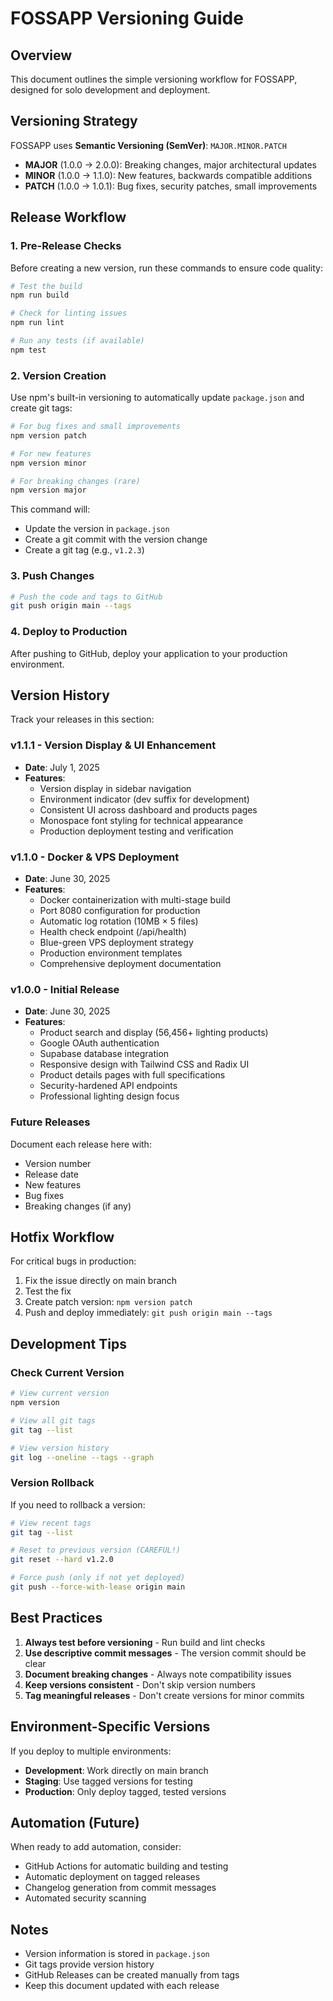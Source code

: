 # FOSSAPP Versioning Guide

## Overview

This document outlines the simple versioning workflow for FOSSAPP, designed for solo development and deployment.

## Versioning Strategy

FOSSAPP uses **Semantic Versioning (SemVer)**: `MAJOR.MINOR.PATCH`

- **MAJOR** (1.0.0 → 2.0.0): Breaking changes, major architectural updates
- **MINOR** (1.0.0 → 1.1.0): New features, backwards compatible additions
- **PATCH** (1.0.0 → 1.0.1): Bug fixes, security patches, small improvements

## Release Workflow

### 1. Pre-Release Checks

Before creating a new version, run these commands to ensure code quality:

```bash
# Test the build
npm run build

# Check for linting issues
npm run lint

# Run any tests (if available)
npm test
```

### 2. Version Creation

Use npm's built-in versioning to automatically update `package.json` and create git tags:

```bash
# For bug fixes and small improvements
npm version patch

# For new features
npm version minor

# For breaking changes (rare)
npm version major
```

This command will:
- Update the version in `package.json`
- Create a git commit with the version change
- Create a git tag (e.g., `v1.2.3`)

### 3. Push Changes

```bash
# Push the code and tags to GitHub
git push origin main --tags
```

### 4. Deploy to Production

After pushing to GitHub, deploy your application to your production environment.

## Version History

Track your releases in this section:

### v1.1.1 - Version Display & UI Enhancement
- **Date**: July 1, 2025
- **Features**:
  - Version display in sidebar navigation
  - Environment indicator (dev suffix for development)
  - Consistent UI across dashboard and products pages
  - Monospace font styling for technical appearance
  - Production deployment testing and verification

### v1.1.0 - Docker & VPS Deployment
- **Date**: June 30, 2025
- **Features**:
  - Docker containerization with multi-stage build
  - Port 8080 configuration for production
  - Automatic log rotation (10MB × 5 files)
  - Health check endpoint (/api/health)
  - Blue-green VPS deployment strategy
  - Production environment templates
  - Comprehensive deployment documentation

### v1.0.0 - Initial Release
- **Date**: June 30, 2025
- **Features**: 
  - Product search and display (56,456+ lighting products)
  - Google OAuth authentication
  - Supabase database integration
  - Responsive design with Tailwind CSS and Radix UI
  - Product details pages with full specifications
  - Security-hardened API endpoints
  - Professional lighting design focus

### Future Releases

Document each release here with:
- Version number
- Release date
- New features
- Bug fixes
- Breaking changes (if any)

## Hotfix Workflow

For critical bugs in production:

1. Fix the issue directly on main branch
2. Test the fix
3. Create patch version: `npm version patch`
4. Push and deploy immediately: `git push origin main --tags`

## Development Tips

### Check Current Version
```bash
# View current version
npm version

# View all git tags
git tag --list

# View version history
git log --oneline --tags --graph
```

### Version Rollback
If you need to rollback a version:

```bash
# View recent tags
git tag --list

# Reset to previous version (CAREFUL!)
git reset --hard v1.2.0

# Force push (only if not yet deployed)
git push --force-with-lease origin main
```

## Best Practices

1. **Always test before versioning** - Run build and lint checks
2. **Use descriptive commit messages** - The version commit should be clear
3. **Document breaking changes** - Always note compatibility issues
4. **Keep versions consistent** - Don't skip version numbers
5. **Tag meaningful releases** - Don't create versions for minor commits

## Environment-Specific Versions

If you deploy to multiple environments:

- **Development**: Work directly on main branch
- **Staging**: Use tagged versions for testing
- **Production**: Only deploy tagged, tested versions

## Automation (Future)

When ready to add automation, consider:
- GitHub Actions for automatic building and testing
- Automatic deployment on tagged releases
- Changelog generation from commit messages
- Automated security scanning

## Notes

- Version information is stored in `package.json`
- Git tags provide version history
- GitHub Releases can be created manually from tags
- Keep this document updated with each release
